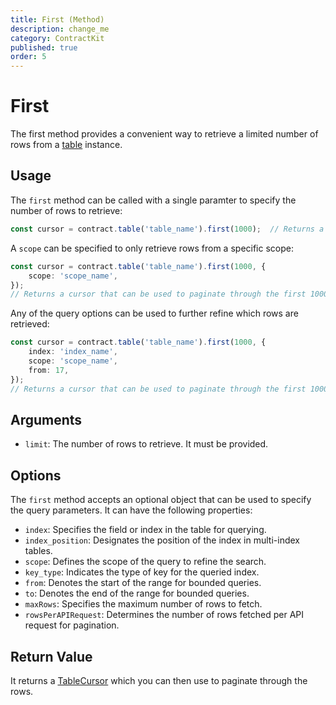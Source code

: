 ```yaml
---
title: First (Method)
description: change_me
category: ContractKit
published: true
order: 5
---
```


# First

The first method provides a convenient way to retrieve a limited number of rows from a [table](/docs/contract-kit/table) instance.

## Usage

The `first` method can be called with a single paramter to specify the number of rows to retrieve:

```typescript
const cursor = contract.table('table_name').first(1000);  // Returns a cursor that can be used to paginate through the first 1000 rows.
```

A `scope` can be specified to only retrieve rows from a specific scope:

```typescript
const cursor = contract.table('table_name').first(1000, {
    scope: 'scope_name',
}); 
// Returns a cursor that can be used to paginate through the first 1000 rows of entries with the 'scope_name' scope.
```

Any of the query options can be used to further refine which rows are retrieved:

```typescript
const cursor = contract.table('table_name').first(1000, {
    index: 'index_name',
    scope: 'scope_name',
    from: 17,
});
// Returns a cursor that can be used to paginate through the first 1000 rows of entries with the 'scope_name' scope, 'index_name' index, starting from index value 17. 
```

## Arguments

- `limit`: The number of rows to retrieve. It must be provided.

## Options

The `first` method accepts an optional object that can be used to specify the query parameters. It can have the following properties:

- `index`: Specifies the field or index in the table for querying.
- `index_position`: Designates the position of the index in multi-index tables.
- `scope`: Defines the scope of the query to refine the search.
- `key_type`: Indicates the type of key for the queried index.
- `from`: Denotes the start of the range for bounded queries.
- `to`: Denotes the end of the range for bounded queries.
- `maxRows`: Specifies the maximum number of rows to fetch.
- `rowsPerAPIRequest`: Determines the number of rows fetched per API request for pagination.

## Return Value

It returns a [TableCursor](/docs/contract-kit/cursor) which you can then use to paginate through the rows.
